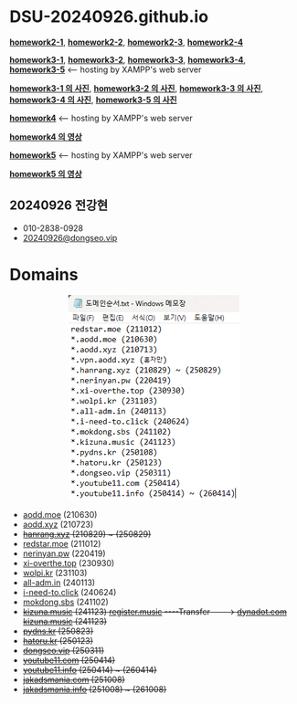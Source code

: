 # DSU-20240926.github.io

[**homework2-1**](https://dsu-20240926.github.io/homework2-1.html), [**homework2-2**](https://dsu-20240926.github.io/homework2-2.html), [**homework2-3**](https://dsu-20240926.github.io/homework2-3.html), [**homework2-4**](https://dsu-20240926.github.io/homework2-4.html)

[**homework3-1**](https://webprogramming20251.dongseo.vip/homework3-1.html), [**homework3-2**](https://webprogramming20251.dongseo.vip/homework3-2.html), [**homework3-3**](https://webprogramming20251.dongseo.vip/homework3-3.html), [**homework3-4**](https://webprogramming20251.dongseo.vip/homework3-4.html), [**homework3-5**](https://webprogramming20251.dongseo.vip/homework3-5.php) <-- hosting by XAMPP's web server

[**homework3-1 의 사진**](https://raw.githubusercontent.com/DSU-20240926/DSU-20240926.github.io/main/homework3-1/homework3-1.png), [**homework3-2 의 사진**](https://raw.githubusercontent.com/DSU-20240926/DSU-20240926.github.io/main/homework3-2/homework3-2.png), [**homework3-3 의 사진**](https://raw.githubusercontent.com/DSU-20240926/DSU-20240926.github.io/main/homework3-3/homework3-3.png), [**homework3-4 의 사진**](https://raw.githubusercontent.com/DSU-20240926/DSU-20240926.github.io/main/homework3-4/homework3-4.png), [**homework3-5 의 사진**](https://raw.githubusercontent.com/DSU-20240926/DSU-20240926.github.io/main/homework3-5/homework3-5.png)

[**homework4**](https://webprogramming20251.dongseo.vip/homework4.php) <-- hosting by XAMPP's web server

[**homework4 의 영상**](https://youtu.be/U_dsEWIcpas)

[**homework5**](https://webprogramming20251.dongseo.vip/homework5.php) <-- hosting by XAMPP's web server

[**homework5 의 영상**](https://youtu.be/zOBHR_7EuQQ)


## 20240926 전강현

- 010-2838-0928
- <a target="_blank" href="mailto:20240926@dongseo.vip">20240926@dongseo.vip</a>

# Domains

<p align="center">
  <img src="https://raw.githubusercontent.com/DSU-20240926/DSU-20240926.github.io/main/domains.png"/>
</p>

- <a target="_blank" href=https://aodd.moe>aodd.moe</a> (210630)
- <a target="_blank" href=https://aodd.xyz>aodd.xyz</a> (210723)
- <s><a target="_blank" href=https://hanrang.xyz>hanrang.xyz</a> (210829) ~ (250829)</s>
- <a target="_blank" href=https://redstar.moe>redstar.moe</a> (211012)
- <a target="_blank" href=https://nerinyan.pw>nerinyan.pw</a> (220419)
- <a target="_blank" href=https://xi-overthe.top>xi-overthe.top</a> (230930)
- <a target="_blank" href=https://wolpi.kr>wolpi.kr</a> (231103)
- <a target="_blank" href=https://all-adm.in>all-adm.in</a> (240113)
- <a target="_blank" href=https://i-need-to.click>i-need-to.click</a> (240624)
- <a target="_blank" href=https://mokdong.sbs>mokdong.sbs</a> (241102)
- <s><a target="_blank" href=https://kizuna.music>kizuna.music</a> (241123)<s> <a target="_blank" href=https://register.music>register.music</a> ----Transfer----> <a target="_blank" href=https://dynadot.com>dynadot.com</a> <a target="_blank" href=https://kizuna.music>kizuna.music</a> (241123)
- <a target="_blank" href=https://pydns.kr>pydns.kr</a> (250823)
- <a target="_blank" href=https://hatoru.kr>hatoru.kr</a> (250123)
- <a target="_blank" href=https://dongseo.vip>dongseo.vip</a> (250311)
- <a target="_blank" href=https://youtube11.com>youtube11.com</a> (250414)
- <a target="_blank" href=https://youtube11.info>youtube11.info</a> (250414) ~ (260414)
- <a target="_blank" href=https://jakadsmania.com>jakadsmania.com</a> (251008)
- <a target="_blank" href=https://jakadsmania.info>jakadsmania.info</a> (251008) ~ (261008)
